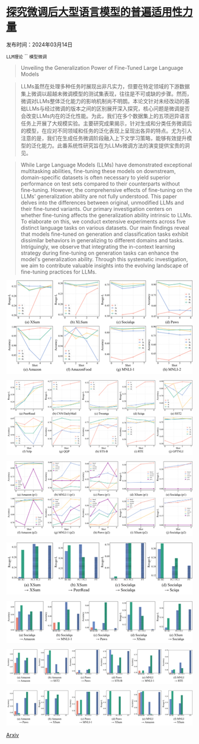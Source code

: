 # [探究微调后大型语言模型的普遍适用性力量](https://arxiv.org/abs/2403.09162)

发布时间：2024年03月14日

`LLM理论` `` `模型微调`

> Unveiling the Generalization Power of Fine-Tuned Large Language Models

> LLMs虽然在处理多种任务时展现出非凡实力，但要在特定领域的下游数据集上微调以超越未微调模型的测试集表现，往往是不可或缺的步骤。然而，微调对LLMs整体泛化能力的影响机制尚不明朗。本论文针对未经改动的基础LLMs与经过微调的版本之间的区别展开深入探究，核心问题是微调是否会改变LLMs内在的泛化性能。为此，我们在多个数据集上的五项迥异语言任务上开展了大规模实验。主要研究成果揭示，针对生成和分类任务微调后的模型，在应对不同领域和任务的泛化表现上呈现出各异的特点。尤为引人注意的是，我们在生成任务微调阶段融入上下文学习策略，能够有效提升模型的泛化能力。此番系统性研究旨在为LLMs微调方法的演变提供宝贵的洞见。

> While Large Language Models (LLMs) have demonstrated exceptional multitasking abilities, fine-tuning these models on downstream, domain-specific datasets is often necessary to yield superior performance on test sets compared to their counterparts without fine-tuning. However, the comprehensive effects of fine-tuning on the LLMs' generalization ability are not fully understood. This paper delves into the differences between original, unmodified LLMs and their fine-tuned variants. Our primary investigation centers on whether fine-tuning affects the generalization ability intrinsic to LLMs. To elaborate on this, we conduct extensive experiments across five distinct language tasks on various datasets. Our main findings reveal that models fine-tuned on generation and classification tasks exhibit dissimilar behaviors in generalizing to different domains and tasks. Intriguingly, we observe that integrating the in-context learning strategy during fine-tuning on generation tasks can enhance the model's generalization ability. Through this systematic investigation, we aim to contribute valuable insights into the evolving landscape of fine-tuning practices for LLMs.

![探究微调后大型语言模型的普遍适用性力量](../../../paper_images/2403.09162/x1.png)

![探究微调后大型语言模型的普遍适用性力量](../../../paper_images/2403.09162/x2.png)

![探究微调后大型语言模型的普遍适用性力量](../../../paper_images/2403.09162/x3.png)

![探究微调后大型语言模型的普遍适用性力量](../../../paper_images/2403.09162/x4.png)

![探究微调后大型语言模型的普遍适用性力量](../../../paper_images/2403.09162/x5.png)

![探究微调后大型语言模型的普遍适用性力量](../../../paper_images/2403.09162/x6.png)

![探究微调后大型语言模型的普遍适用性力量](../../../paper_images/2403.09162/x7.png)

[Arxiv](https://arxiv.org/abs/2403.09162)